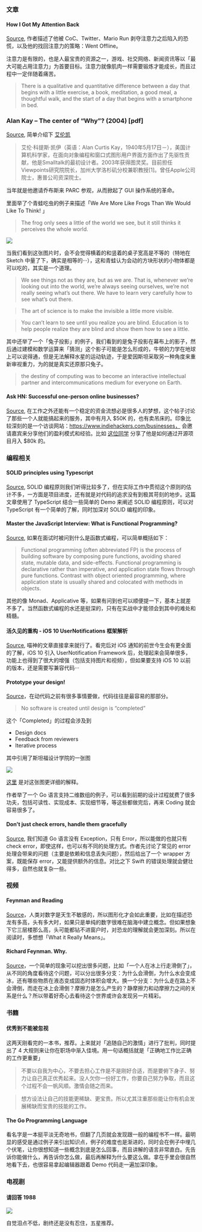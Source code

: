 ### 文章

#### How I Got My Attention Back
[Source](https://backchannel.com/how-i-got-my-attention-back-c7fc9297d347#.7igixxe1u), 作者描述了他被 CoC、Twitter、Mario Run 剥夺注意力之后陷入的恐慌，以及他的找回注意力的策略：Went Offline。

注意力是有限的，也是人最宝贵的资源之一，游戏、社交网络、新闻资讯等以「最大可能占用注意力」为首要目标。注意力就像肌肉一样需要锻炼才能成长，而且过程中一定伴随着痛苦。

> There is a qualitative and quantitative difference between a day that begins with a little exercise, a book, meditation, a good meal, a thoughtful walk, and the start of a day that begins with a smartphone in bed.

### Alan Kay – The center of “Why”? (2004) [pdf]

[Source](http://www.vpri.org/pdf/m2004002_center.pdf), 简单介绍下 [艾伦凯](https://zh.wikipedia.org/wiki/%E8%89%BE%E4%BC%A6%C2%B7%E5%87%AF) 

> 艾伦·科提斯·凯伊（英语：Alan Curtis Kay，1940年5月17日－），美国计算机科学家，在面向对象编程和窗口式图形用户界面方面作出了先驱性贡献，他是Smalltalk的最初设计者。2003年获得图灵奖。目前担任Viewpoints研究院院长，加州大学洛杉矶分校兼职教授[1]。曾任Apple公司院士，惠普公司资深院士。

当年就是他邀请乔布斯来 PARC 参观，从而掀起了 GUI 操作系统的革命。

里面举了个青蛙吃虫的例子来描述「We Are More Like Frogs Than We Would Like To Think! 」

> The frog only sees a little of the world we see, but it still thinks it perceives the whole world. 

![](http://ww4.sinaimg.cn/large/afe37136gw1fbrgjwu6nij20pc0ekq4d.jpg)

当我们看到这张图片时，会不会觉得横着的和竖着的桌子宽高是不等的（特地在 Sketch 中量了下，确实是相等的···），这和青蛙认为会动的方块形状的小物体都是可以吃的，其实是一个道理。

> We see things not as they are, but as we are. That is, whenever we’re looking out into the world, we’re always seeing ourselves, we’re not really seeing what’s out there. We have to learn very carefully how to see what’s out there.

> The art of science is to make the invisible a little more visible.

> You can’t learn to see until you realize you are blind. Education is to help people realize they are blind and show them how to see a little. 

其中还举了一个「兔子投影」的例子，我们看到的是兔子投影在幕布上的影子，然后通过建模和数学运算来「猜测」这个影子可能是怎么形成的，牛顿的力学在地球上可以说得通，但是无法解释水星的运动轨迹，于是爱因斯坦采取另一种角度来重新审视重力，为的就是真实还原那只兔子。

>  the destiny of computing was to become an interactive intellectual partner and intercommunications medium for everyone on Earth. 

#### Ask HN: Successful one-person online businesses?
[Source](https://news.ycombinator.com/item?id=13326535), 在工作之外还能有一个稳定的资金流想必是很多人的梦想，这个帖子讨论了那些一个人就能搞起来的服务，其中有月入 $50K 的，也有卖吊床的。印象比较深刻的是一个访谈网站：https://www.indiehackers.com/businesses， 会邀请嘉宾来分享他们的盈利模式和经验。比如 [这位同学](https://www.indiehackers.com/businesses/sidekiq) 分享了他是如何通过开源项目月入 $80k 的。

### 编程相关

#### SOLID principles using Typescript
[Source](https://dev.to/samueleresca/solid-principles-using-typescript), SOLID 编程原则我们听得比较多了，但在实际工作中贯彻这个原则的估计不多，一方面是项目进度，还有就是对代码的追求没有到极其苛刻的地步。这篇文章使用了 TypeScript 结合一些简单的 Demo 来阐述 SOLID 编程原则，可以对 TypeScript 有一个简单的了解，同时加深对 SOLID 编程的印象。

#### Master the JavaScript Interview: What is Functional Programming?
[Source](https://medium.com/javascript-scene/master-the-javascript-interview-what-is-functional-programming-7f218c68b3a0#.m3pr2smw7), 如果在面试时被问到什么是函数式编程，可以简单概括如下：

> Functional programming (often abbreviated FP) is the process of building software by composing pure functions, avoiding shared state, mutable data, and side-effects. Functional programming is declarative rather than imperative, and application state flows through pure functions. Contrast with object oriented programming, where application state is usually shared and colocated with methods in objects.

其他的像 Monad、Applicative 等，如果有问到也可以顺便提一下，基本上就差不多了。当然函数式编程的水还是挺深的，只有在实战中才能领会到其中的难处和精髓。

#### 活久见的重构 - iOS 10 UserNotifications 框架解析
[Source](https://onevcat.com/2016/08/notification/), 喵神的文章直接拿来就行了。看完后对 iOS 通知的前世今生会有更全面的了解，iOS 10 引入 UserNotification Framework 后，处理起来会简单很多，功能上也得到了很大的增强（包括支持图片和视频），但如果要支持 iOS 10 以前的版本，还是需要写兼容代码···

#### Prototype your design!
[Source](https://talks.golang.org/2016/prototype-your-design.pdf)，在动代码之前有很多事情要做，代码往往是最容易的那部分。

> No software is created until design is “completed”

这个「Completed」的过程会涉及到

* Design docs
* Feedback from reviewers
* Iterative process

其中引用了斯坦福设计学院的一张图

![](http://dschool.stanford.edu/redesigningtheater/files/2012/08/design-thinking2.jpg)

[这](http://dschool.stanford.edu/redesigningtheater/the-design-thinking-process/)[里](https://dschool.stanford.edu/sandbox/groups/designresources/wiki/36873/attachments/74b3d/ModeGuideBOOTCAMP2010L.pdf?sessionID=e62aa8294d323f1b1540d3ee21e961cf7d1bce38) 是对这张图更详细的解释。

作者举了一个 Go 语言支持二维数组的例子，可以看到前期的设计过程就费了很多功夫，包括可读性、实现成本、实现细节等，等这些都做完后，再来 Coding 就会容易很多了。

#### Don't just check errors, handle them gracefully
[Source](https://dave.cheney.net/2016/04/27/dont-just-check-errors-handle-them-gracefully), 我们知道 Go 语言没有 Exception，只有 Error，所以能做的也就只有 check error，即使这样，也可以有不同的处理方式。作者先讨论了常见的 error 处理会带来的问题（主要是依赖和信息丢失问题），然后给出了一个 wrapper 方案，既能保存 error，又能提供额外的信息。对比之下 Swift 的错误处理就会健壮得多，自然也就复杂一些。

### 视频

#### Feynman and Reading
[Source](https://www.youtube.com/watch?v=M1TiXLGqlM4)，人类对数字是天生不敏感的，所以图形化才会如此重要，比如在描述恐龙有多高，头有多大时，如果只是单纯的数字很难在脑海中建立概念。但如果想象下它三层楼那么高，头可能都钻不进窗户时，对恐龙的理解就会更加深刻。所以在阅读时，多想想「What it Really Means」。


#### Richard Feynman. Why.
[Source](https://www.youtube.com/watch?v=36GT2zI8lVA)，一个简单的现象可以挖出很多问题，比如「一个人在冰上行走滑倒了」，从不同的角度看待这个问题，可以分出很多分支：为什么会滑倒，为什么水会变成冰，还有哪些物质在液态变成固态时体积会增大。换一个分支：为什么走在路上不会滑倒，而走在冰上会滑倒？摩擦力是怎么产生的？静摩擦力和动摩擦力之间的关系是什么？所以带着好奇心去看待这个世界或许会发现另一片精彩。

### 书籍

#### 优秀到不能被忽视

这两天刚看完的一本书，推荐。上来就对「追随自己的激情」进行了批判，同时提出了 4 大规则来让你在职场中渐入佳境。用一句话概括就是「正确地工作比正确的工作更重要」

> 不要以自我为中心，不要去担心工作是不是刚好合适，而是要俯下身子、努力让自己真正优秀起来。没人欠你一份好工作，你要自己努力争取，而且这个过程不会一帆风顺。激情会随之而来。

> 想方设法让自己的技能更稀缺、更宝贵。所以尤其注重那些能让你有机会发展稀缺而宝贵的技能的工作。

#### The Go Programming Language

看名字是一本挺平淡无奇地书，但翻了几页就会发现跟一般的编程书不一样。最明显的感受是通过例子来引出知识点，例子的难度也是渐进的，同时会在例子中埋几个伏笔，让你很想知道一些概念到底是怎么回事，而且讲解的语言非常直白。先告诉你能做什么，再告诉你怎么做，最后再解释为什么要这么做。拿在手里会很自然地看下去，也很容易拿起编辑器跟着 Demo 代码走一遍加深印象。

### 电视剧

#### 请回答 1988

[![](https://img3.doubanio.com/view/photo/photo/public/p2272563445.jpg)](https://movie.douban.com/subject/26302614/)

自觉泪点不低，剧终还是没有忍住，五星推荐。
